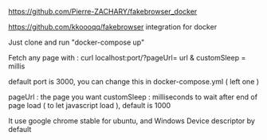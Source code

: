 https://github.com/Pierre-ZACHARY/fakebrowser_docker

https://github.com/kkoooqq/fakebrowser integration for docker

Just clone and run "docker-compose up"

Fetch any page with :
curl localhost:port/?pageUrl= url & customSleep = millis

default port is 3000, you can change this in docker-compose.yml ( left one )

pageUrl : the page you want 
customSleep : milliseconds to wait after end of page load ( to let javascript load ), default is 1000

It use google chrome stable for ubuntu, and Windows Device descriptor by default 

